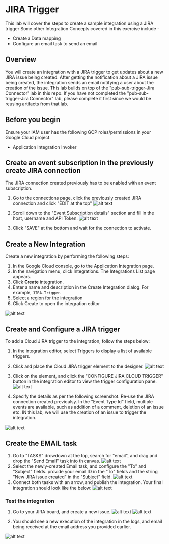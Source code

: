 # JIRA Trigger

This lab will cover the steps to create a sample integration using a JIRA trigger Some other Integration Concepts covered in this exercise include -
- Create a Data mapping
- Configure an email task to send an email

## Overview

You will create an integration with a JIRA trigger to get updates about a new JIRA issue being created. After getting the notification about a JIRA issue being created, the integration sends an email notifying a user about the creation of the issue. This lab builds on top of the "pub-sub-trigger-Jira Connector" lab in this repo. If you have not completed the "pub-sub-trigger-Jira Connector" lab, please complete it first since we would be reusing artifacts from that lab. 

## Before you begin

Ensure your IAM user has the following GCP roles/permissions in your Google Cloud project.
- Application Integration Invoker

## Create an event subscription in the previously create JIRA connection

The JIRA connection created previously has to be enabled with an event subscription.

1. Go to the connections page, click the previously created JIRA connection and click "EDIT at the top"
![alt text](images/JIRAconnectionEdit.png)

2. Scroll down to the "Event Subscription details" section and fill in the host, username and API Token.
![alt text](images/JIRAEventSubscriptionDetails.png)

3. Click "SAVE" at the bottom and wait for the connection to activate.

## Create a New Integration

Create a new integration by  performing the following steps:

1. In the Google Cloud console, go to the Application Integration page.
2. In the navigation menu, click Integrations. The Integrations List page appears.
3. Click **Create** integration.
4. Enter a name and description in the Create Integration dialog. For example, `JIRA-Trigger`. 
5. Select a region for the integration
6. Click Create to open the integration editor

![alt text](images/CreateIntegration.png)

## Create and Configure a JIRA trigger

To add a Cloud JIRA trigger to the integration, follow the steps below:
1. In the integration editor, select Triggers to display a list of available triggers.
2. Click and place the Cloud JIRA trigger element to the designer.
![alt text](images/SearchTrigger.png)

3. Click on the element, and click the "CONFIGURE JIRA CLOUD TRIGGER" button in the integration editor to view the trigger configuration pane.
![alt text](images/ConfigureJIRACloudTrigger.png)

4. Specify the details as per the following screenshot. Re-use the JIRA connection created previoulsy. In the "Event Type Id" field, multiple events are available, such as addition of a comment, deletion of an issue etc. IN this lab, we will use the creation of an issue to trigger the integration.

![alt text](images/JIRAConnectorConfig.png)

## Create the EMAIL task

1. Go to "TASKS" drowdown at the top, search for "email", and drag and drop the "Send Email" task into th canvas.
![alt text](images/SearchEmailTask.png)
2. Select the newly-created Email task, and configure the "To" and "Subject" fields. provide your email ID in the "To" fields and the string "New JIRA issue created" in the "Subject" field. 
![alt text](images/ConfigureEmailTask.png)
3. Connect both tasks with an arrow, and publish the integration. Your final integration should look like the below:
![alt text](images/FinalIntegration.png)



### Test the integration
1. Go to your JIRA board, and create a new issue.
![alt text](images/CreateJIRAIssue.png)
![alt text](images/JIRAIssueDetails.png)

2. You should see a new execution of the integration in the logs, and email being received at the email address you provided earlier.

![alt text](images/Logs.png)